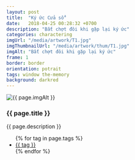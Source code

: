 ```yaml
---
layout: post
title:  "Ký ức Cửa sổ"
date:   2018-04-25 00:28:32 +0700
description: "Bất chợt đôi khi gặp lại ký ức"
categories: charactering
imgUrl: "/media/artwork/T1.jpg"
imgThumbnailUrl: "/media/artwork/thum/T1.jpg"
imgAlt: "Bất chợt đôi khi gặp lại ký ức"
frame: 1
border: border
orientation: potrait
tags: window the-memory
background: darkred
---
```

<article class="content">
  <div class="wrapper wrapper-img">
    <img id="c" class="pic {{ if page.frame }} {{ "pic-frame" }} {{ endif }}" src="{{ page.imgUrl | absolute_url }}" alt="{{ page.imgAlt }}" style="background-color: {{ page.background }}" />
  </div>
  <h3 class="title">{{ page.title }}</h3>
  <p class="des">{{ page.description }}</p>
  <ul class="tags">
    {% for tag in page.tags %}
      <li><a href="#">{{ tag }}</a></li>
    {% endfor %}
  </ul>
</article>
